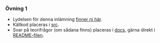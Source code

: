 ### Övning 1
* Lydelsen för denna inlämning [finner ni här](https://github.com/yourbasic/grudat18/blob/master/ovn1.md).
* Källkod placeras i [src](src).
* Svar på teorifrågor (om sådana finns) placeras i [docs](docs), gärna direkt i
  [README-filen](docs/README.md).
